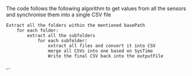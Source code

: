 The code follows the following algorithm to get values from all the sensors and synchronise them into a single CSV file

```
Extract all the folders within the mentioned basePath
    for each folder:
        extract all the subfolders
            for each subfolder:
                extract all files and convert it into CSV
                merge all CSVs into one based on SysTime
                Write the final CSV back into the outputFile
```
,..